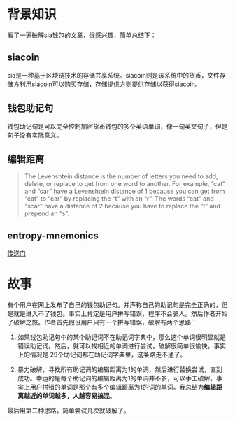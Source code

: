 # 背景知识
看了一遍破解sia钱包的[文章](https://mtlynch.io/stole-siacoins/)，很感兴趣，简单总结下：

## siacoin
sia是一种基于区块链技术的存储共享系统。siacoin则是该系统中的货币，文件存储方利用siacoin可以购买存储，存储提供方则提供存储以获得siacoin。

## 钱包助记句
钱包助记句是可以完全控制加密货币钱包的多个英语单词，像一句英文句子，但是句子没有实际意义。

## 编辑距离

> The Levenshtein distance is the number of letters you need to add, delete, or replace to get from one word to another. For example, “cat” and “car” have a Levenshtein distance of 1 because you can get from “cat” to “car” by replacing the “t” with an “r”. The words “cat” and “scar” have a distance of 2 because you have to replace the “t” and prepend an “s”.

## entropy-mnemonics 

[传送门](https://github.com/NebulousLabs/entropy-mnemonics)

# 故事
有个用户在网上发布了自己的钱包助记句。并声称自己的助记句是完全正确的，但是就是进入不了钱包。事实上肯定是用户拼写错误，程序不会骗人。然后作者开始了破解之旅。作者首先假设用户只有一个拼写错误，破解有两个思路：

1. 如果钱包助记句中的某个助记词不在助记词字典中，那么这个单词很明显就是错误助记词。然后，就可以找相近的单词进行尝试，破解很简单很愉快。事实上的情况是 29个助记词都在助记词字典里，这条路走不通了。

2. 暴力破解，寻找所有助记词的编辑距离为1的单词，然后进行替换尝试，直到成功。幸运的是每个助记词的编辑距离为1的单词并不多，可以手工破解。事实上用户拼错的单词是那个有多个编辑距离为1的词的单词。我总结为**编辑距离越近的单词越多，人越容易搞混**。

最后用第二种思路，简单尝试几次就破解了。



